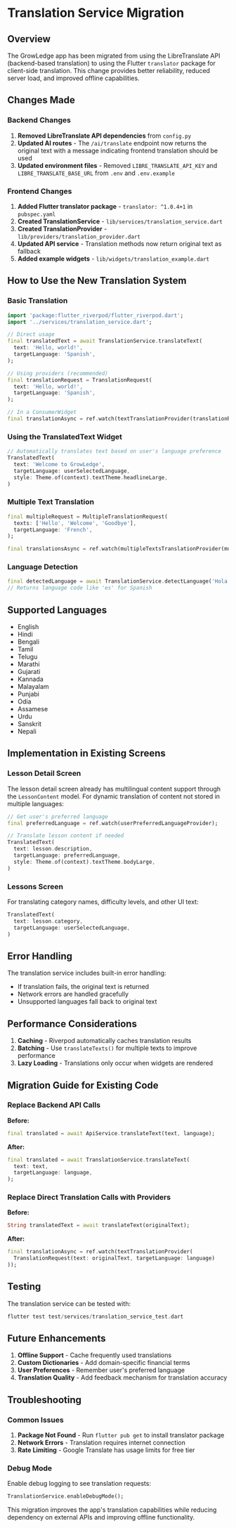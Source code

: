 # Translation Service Migration

## Overview
The GrowLedge app has been migrated from using the LibreTranslate API (backend-based translation) to using the Flutter `translator` package for client-side translation. This change provides better reliability, reduced server load, and improved offline capabilities.

## Changes Made

### Backend Changes
1. **Removed LibreTranslate API dependencies** from `config.py`
2. **Updated AI routes** - The `/ai/translate` endpoint now returns the original text with a message indicating frontend translation should be used
3. **Updated environment files** - Removed `LIBRE_TRANSLATE_API_KEY` and `LIBRE_TRANSLATE_BASE_URL` from `.env` and `.env.example`

### Frontend Changes
1. **Added Flutter translator package** - `translator: ^1.0.4+1` in `pubspec.yaml`
2. **Created TranslationService** - `lib/services/translation_service.dart`
3. **Created TranslationProvider** - `lib/providers/translation_provider.dart`
4. **Updated API service** - Translation methods now return original text as fallback
5. **Added example widgets** - `lib/widgets/translation_example.dart`

## How to Use the New Translation System

### Basic Translation
```dart
import 'package:flutter_riverpod/flutter_riverpod.dart';
import '../services/translation_service.dart';

// Direct usage
final translatedText = await TranslationService.translateText(
  text: 'Hello, world!',
  targetLanguage: 'Spanish',
);

// Using providers (recommended)
final translationRequest = TranslationRequest(
  text: 'Hello, world!',
  targetLanguage: 'Spanish',
);

// In a ConsumerWidget
final translationAsync = ref.watch(textTranslationProvider(translationRequest));
```

### Using the TranslatedText Widget
```dart
// Automatically translates text based on user's language preference
TranslatedText(
  text: 'Welcome to GrowLedge',
  targetLanguage: userSelectedLanguage,
  style: Theme.of(context).textTheme.headlineLarge,
)
```

### Multiple Text Translation
```dart
final multipleRequest = MultipleTranslationRequest(
  texts: ['Hello', 'Welcome', 'Goodbye'],
  targetLanguage: 'French',
);

final translationsAsync = ref.watch(multipleTextsTranslationProvider(multipleRequest));
```

### Language Detection
```dart
final detectedLanguage = await TranslationService.detectLanguage('Hola mundo');
// Returns language code like 'es' for Spanish
```

## Supported Languages
- English
- Hindi 
- Bengali
- Tamil
- Telugu
- Marathi
- Gujarati
- Kannada
- Malayalam
- Punjabi
- Odia
- Assamese
- Urdu
- Sanskrit
- Nepali

## Implementation in Existing Screens

### Lesson Detail Screen
The lesson detail screen already has multilingual content support through the `LessonContent` model. For dynamic translation of content not stored in multiple languages:

```dart
// Get user's preferred language
final preferredLanguage = ref.watch(userPreferredLanguageProvider);

// Translate lesson content if needed
TranslatedText(
  text: lesson.description,
  targetLanguage: preferredLanguage,
  style: Theme.of(context).textTheme.bodyLarge,
)
```

### Lessons Screen
For translating category names, difficulty levels, and other UI text:

```dart
TranslatedText(
  text: lesson.category,
  targetLanguage: userSelectedLanguage,
)
```

## Error Handling
The translation service includes built-in error handling:
- If translation fails, the original text is returned
- Network errors are handled gracefully
- Unsupported languages fall back to original text

## Performance Considerations
1. **Caching** - Riverpod automatically caches translation results
2. **Batching** - Use `translateTexts()` for multiple texts to improve performance
3. **Lazy Loading** - Translations only occur when widgets are rendered

## Migration Guide for Existing Code

### Replace Backend API Calls
**Before:**
```dart
final translated = await ApiService.translateText(text, language);
```

**After:**
```dart
final translated = await TranslationService.translateText(
  text: text,
  targetLanguage: language,
);
```

### Replace Direct Translation Calls with Providers
**Before:**
```dart
String translatedText = await translateText(originalText);
```

**After:**
```dart
final translationAsync = ref.watch(textTranslationProvider(
  TranslationRequest(text: originalText, targetLanguage: language)
));
```

## Testing
The translation service can be tested with:
```dart
flutter test test/services/translation_service_test.dart
```

## Future Enhancements
1. **Offline Support** - Cache frequently used translations
2. **Custom Dictionaries** - Add domain-specific financial terms
3. **User Preferences** - Remember user's preferred language
4. **Translation Quality** - Add feedback mechanism for translation accuracy

## Troubleshooting

### Common Issues
1. **Package Not Found** - Run `flutter pub get` to install translator package
2. **Network Errors** - Translation requires internet connection
3. **Rate Limiting** - Google Translate has usage limits for free tier

### Debug Mode
Enable debug logging to see translation requests:
```dart
TranslationService.enableDebugMode();
```

This migration improves the app's translation capabilities while reducing dependency on external APIs and improving offline functionality.
